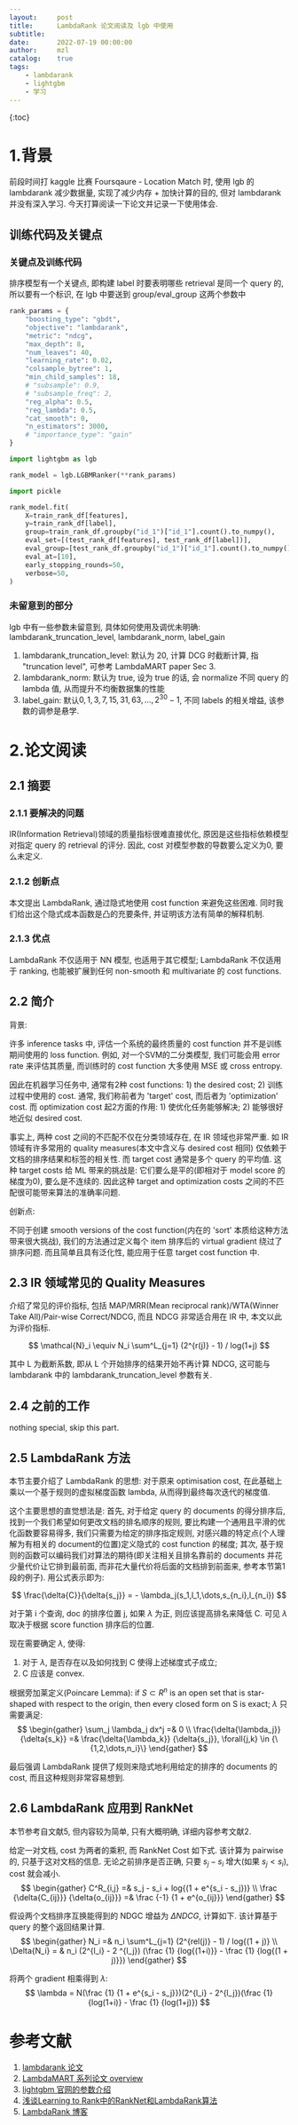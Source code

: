 ```yaml
---
layout:     post
title:      LambdaRank 论文阅读及 lgb 中使用
subtitle:
date:       2022-07-19 00:00:00
author:     mzl
catalog:    true
tags:
    - lambdarank
    - lightgbm
    - 学习
---
```


{:toc}

# 1.背景

前段时间打 kaggle 比赛 Foursqaure - Location Match 时, 使用 lgb 的 lambdarank 减少数据量, 实现了减少内存 + 加快计算的目的, 但对 lambdarank 并没有深入学习. 今天打算阅读一下论文并记录一下使用体会.

## 训练代码及关键点

### 关键点及训练代码

排序模型有一个关键点, 即构建 label 时要表明哪些 retrieval 是同一个 query 的, 所以要有一个标识, 在 lgb 中要送到 group/eval_group 这两个参数中

```python
rank_params = {
    "boosting_type": "gbdt",
    "objective": "lambdarank",
    "metric": "ndcg",
    "max_depth": 8,
    "num_leaves": 40,
    "learning_rate": 0.02,
    "colsample_bytree": 1,
    "min_child_samples": 18,
    # "subsample": 0.9,
    # "subsample_freq": 2,
    "reg_alpha": 0.5,
    "reg_lambda": 0.5,
    "cat_smooth": 0,
    "n_estimators": 3000,
    # "importance_type": "gain"
}

import lightgbm as lgb

rank_model = lgb.LGBMRanker(**rank_params)

import pickle

rank_model.fit(
    X=train_rank_df[features],
    y=train_rank_df[label],
    group=train_rank_df.groupby("id_1")["id_1"].count().to_numpy(),
    eval_set=[(test_rank_df[features], test_rank_df[label])],
    eval_group=[test_rank_df.groupby("id_1")["id_1"].count().to_numpy()],
    eval_at=[10],
    early_stopping_rounds=50,
    verbose=50,
)
```

### 未留意到的部分

lgb 中有一些参数未留意到, 具体如何使用及调优未明确: lambdarank_truncation_level, lambdarank_norm, label_gain

1. lambdarank_truncation_level: 默认为 20, 计算 DCG 时截断计算, 指 "truncation level", 可参考 LambdaMART paper Sec 3.
2. lambdarank_norm: 默认为 true, 设为 true 的话, 会 normalize 不同 query 的 lambda 值, 从而提升不均衡数据集的性能
3. label_gain: 默认$0,1,3,7,15,31,63,\dots,2^{30}-1$, 不同 labels 的相关增益, 该参数的调参是悬学.

# 2.论文阅读

## 2.1 摘要

### 2.1.1 要解决的问题

IR(Information Retrieval)领域的质量指标很难直接优化, 原因是这些指标依赖模型对指定 query 的 retrieval 的评分. 因此, cost 对模型参数的导数要么定义为0, 要么未定义.

### 2.1.2 创新点

本文提出 LambdaRank, 通过隐式地使用 cost function 来避免这些困难. 同时我们给出这个隐式成本函数是凸的充要条件, 并证明该方法有简单的解释机制.

### 2.1.3 优点

LambdaRank 不仅适用于 NN 模型, 也适用于其它模型; LambdaRank 不仅适用于 ranking, 也能被扩展到任何 non-smooth 和 multivariate 的 cost functions.

## 2.2 简介

背景:

许多 inference tasks 中, 评估一个系统的最终质量的 cost function 并不是训练期间使用的 loss function. 例如, 对一个SVM的二分类模型, 我们可能会用 error rate 来评估其质量, 而训练时的 cost function 大多使用 MSE 或 cross entropy.

因此在机器学习任务中, 通常有2种 cost functions: 1) the desired cost; 2) 训练过程中使用的 cost. 通常, 我们称前者为 'target' cost, 而后者为 'optimization' cost. 而 optimization cost 起2方面的作用: 1) 使优化任务能够解决; 2) 能够很好地近似 desired cost.

事实上, 两种 cost 之间的不匹配不仅在分类领域存在, 在 IR 领域也非常严重. 如 IR 领域有许多常用的 quality measures(本文中含义与 desired cost 相同) 仅依赖于文档的排序结果和标签的相关性. 而 target cost 通常是多个 query 的平均值. 这种 target costs 给 ML 带来的挑战是: 它们要么是平的(即相对于 model score 的梯度为0), 要么是不连续的. 因此这种 target and optimization costs 之间的不匹配很可能带来算法的准确率问题.

创新点:

不同于创建 smooth versions of the cost function(内在的 'sort' 本质给这种方法带来很大挑战), 我们的方法通过定义每个 item 排序后的 virtual gradient 绕过了排序问题. 而且简单且具有泛化性, 能应用于任意 target cost function 中.

## 2.3 IR 领域常见的 Quality Measures

介绍了常见的评价指标, 包括 MAP/MRR(Mean reciprocal rank)/WTA(Winner Take All)/Pair-wise Correct/NDCG, 而且 NDCG 非常适合用在 IR 中, 本文以此为评价指标.

$$
    \mathcal{N}_i \equiv N_i \sum^L_{j=1} (2^{r(j)} - 1) / log(1+j)
$$

其中 L 为截断系数, 即从 L 个开始排序的结果开始不再计算 NDCG, 这可能与 lambdarank 中的 lambdarank_truncation_level 参数有关.

## 2.4 之前的工作

nothing special, skip this part.

## 2.5 LambdaRank 方法

本节主要介绍了 LambdaRank 的思想: 对于原来 optimisation cost, 在此基础上乘以一个基于规则的虚拟梯度函数 lambda, 从而得到最终每次迭代的梯度值.

这个主要思想的直觉想法是: 首先, 对于给定 query 的 documents 的得分排序后, 找到一个我们希望如何更改文档的排名顺序的规则, 要比构建一个通用且平滑的优化函数要容易得多, 我们只需要为给定的排序指定规则, 对感兴趣的特定点(个人理解为有相关的 document的位置)定义隐式的 cost function 的梯度; 其次, 基于规则的函数可以编码我们对算法的期待(即关注相关且排名靠前的 documents 并花少量代价让它排到最前面, 而非花大量代价将后面的文档排到前面来, 参考本节第1段的例子). 用公式表示即为:

$$
\frac{\delta{C}}{\delta{s_j}} = - \lambda_j(s_1,l_1,\dots,s_{n_i},l_{n_i})
$$

对于第 i 个查询, doc 的排序位置 j, 如果 $\lambda$ 为正, 则应该提高排名来降低 C. 可见 $\lambda$ 取决于根据 score function 排序后的位置.

现在需要确定 $\lambda$, 使得:
1. 对于 $\lambda$, 是否存在以及如何找到 C 使得上述梯度式子成立;
2. C 应该是 convex.

根据旁加莱定义(Poincare Lemma): if $S \subset R^n$ is an open set that is star-shaped with respect to the origin, then every closed form on S is exact; $\lambda$ 只需要满足:
$$
    \begin{gather}
        \sum_j \lambda_j dx^j =& 0 \\
        \frac{\delta{\lambda_j}} {\delta{s_k}} =& \frac{\delta{\lambda_k}} {\delta{s_j}}, \forall{j,k} \in {\{1,2,\dots,n_i}\}
    \end{gather}
$$

最后强调 LambdaRank 提供了规则来隐式地利用给定的排序的 documents 的 cost, 而且这种规则非常容易想到.

## 2.6 LambdaRank 应用到 RankNet

本节参考自文献5, 但内容较为简单, 只有大概明确, 详细内容参考文献2.

给定一对文档, cost 为两者的乘积, 而 RankNet Cost 如下式. 该计算为 pairwise 的, 只基于这对文档的信息. 无论之前排序是否正确, 只要 $s_j - s_i$ 增大(如果 $s_j < s_i$), cost 就会减小.
$$
    \begin{gather}
        C^R_{i,j} =& s_j - s_i + log{(1 + e^{s_i - s_j})} \\
        \frac {\delta{C_{ij}}} {\delta{o_{ij}}} =& \frac {-1} {1 + e^{o_{ij}}}
    \end{gather}
$$

假设两个文档排序互换能得到的 NDGC 增益为 $\Delta{NDCG}$, 计算如下. 该计算基于 query 的整个返回结果计算.
$$
    \begin{gather}
        N_i =& n_i \sum^L_{j=1} (2^{rel(j)} - 1) / log{(1 + j)} \\
        \Delta{N_i} = & n_i (2^{l_i} - 2 ^{l_j}) (\frac {1} {log{(1+i)}} - \frac {1} {log{(1 + j)}})
    \end{gather}
$$

将两个 gradient 相乘得到 $\lambda$:
$$
\lambda = N(\frac {1} {1 + e^{s_i - s_j}})(2^{l_i} - 2^{l_j})(\frac {1} {log(1+i)} - \frac {1} {log(1+j)})
$$

# 参考文献

1. [lambdarank 论文](https://www.microsoft.com/en-us/research/wp-content/uploads/2016/02/lambdarank.pdf)
2. [LambdaMART 系列论文 overview](https://citeseerx.ist.psu.edu/viewdoc/download?doi=10.1.1.180.634&rep=rep1&type=pdf)
3. [lightgbm 官网的参数介绍](https://lightgbm.readthedocs.io/en/v3.3.2/Parameters.html)
4. [浅谈Learning to Rank中的RankNet和LambdaRank算法](https://zhuanlan.zhihu.com/p/68682607)
5. [LambdaRank 博客](http://iccm.cc/learning_to_rank_with_nonsmooth_cost_functions/)